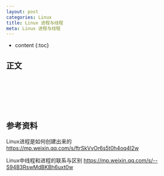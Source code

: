```yaml
---
layout: post
categories: Linux
title: Linux 进程与线程
meta: Linux 进程与线程
---
```

* content
{:toc}

## 正文



<br/><br/><br/><br/><br/>
## 参考资料

Linux进程是如何创建出来的 <https://mp.weixin.qq.com/s/ftrSkVvOr6s5t0h4oq4I2w>

Linux中线程和进程的联系与区别 <https://mp.weixin.qq.com/s/--S94B3RswMdBKBh6uxt0w>


